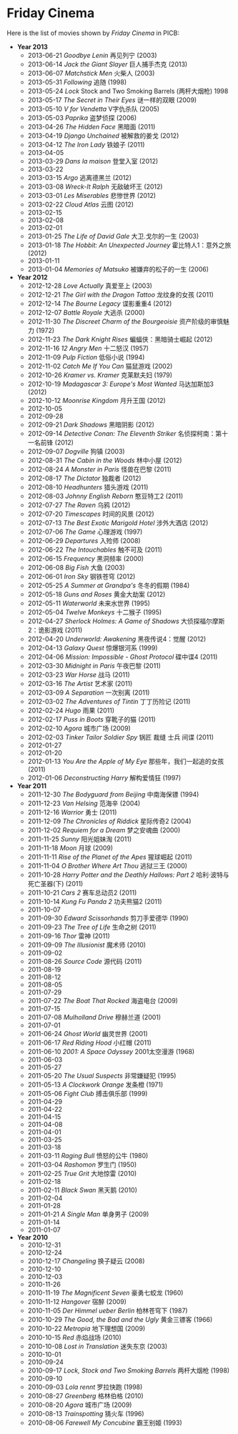 # Friday Cinema

Here is the list of movies shown by *Friday Cinema* in PICB:

- **Year 2013**
    - 2013-06-21 *Goodbye Lenin* 再见列宁 (2003)
    - 2013-06-14 *Jack the Giant Slayer* 巨人捕手杰克 (2013)
    - 2013-06-07 *Matchstick Men* 火柴人 (2003)
    - 2013-05-31 *Following* 追随 (1998)
    - 2013-05-24 *Lock*  Stock and Two Smoking Barrels (两杆大烟枪) 1998
    - 2013-05-17 *The Secret in Their Eyes* 谜一样的双眼 (2009)
    - 2013-05-10 *V for Vendetta* V字仇杀队 (2005)
    - 2013-05-03 *Paprika* 盗梦侦探 (2006)
    - 2013-04-26 *The Hidden Face* 黑暗面 (2011)
    - 2013-04-19 *Django Unchained* 被解救的姜戈 (2012)
    - 2013-04-12 *The Iron Lady* 铁娘子 (2011)
    - 2013-04-05
    - 2013-03-29 *Dans la maison* 登堂入室 (2012)
    - 2013-03-22
    - 2013-03-15 *Argo* 逃离德黑兰 (2012)
    - 2013-03-08 *Wreck-It Ralph* 无敌破坏王 (2012)
    - 2013-03-01 *Les Miserables* 悲惨世界 (2012)
    - 2013-02-22 *Cloud Atlas* 云图 (2012)
    - 2013-02-15
    - 2013-02-08
    - 2013-02-01
    - 2013-01-25 *The Life of David Gale* 大卫.戈尔的一生 (2003)
    - 2013-01-18 *The Hobbit: An Unexpected Journey* 霍比特人1：意外之旅 (2012)
    - 2013-01-11
    - 2013-01-04 *Memories of Matsuko* 被嫌弃的松子的一生 (2006)
- **Year 2012**
    - 2012-12-28 *Love Actually* 真爱至上 (2003)
    - 2012-12-21 *The Girl with the Dragon Tattoo* 龙纹身的女孩 (2011)
    - 2012-12-14 *The Bourne Legacy* 谍影重重4 (2012)
    - 2012-12-07 *Battle Royale* 大逃杀 (2000)
    - 2012-11-30 *The Discreet Charm of the Bourgeoisie* 资产阶级的审慎魅力 (1972)
    - 2012-11-23 *The Dark Knight Rises* 蝙蝠侠：黑暗骑士崛起 (2012)
    - 2012-11-16 *12 Angry Men* 十二怒汉 (1957)
    - 2012-11-09 *Pulp Fiction* 低俗小说 (1994)
    - 2012-11-02 *Catch Me If You Can* 猫鼠游戏 (2002)
    - 2012-10-26 *Kramer vs. Kramer* 克莱默夫妇 (1979)
    - 2012-10-19 *Madagascar 3: Europe's Most Wanted* 马达加斯加3 (2012)
    - 2012-10-12 *Moonrise Kingdom* 月升王国 (2012)
    - 2012-10-05
    - 2012-09-28
    - 2012-09-21 *Dark Shadows* 黑暗阴影 (2012)
    - 2012-09-14 *Detective Conan: The Eleventh Striker* 名侦探柯南：第十一名前锋 (2012)
    - 2012-09-07 *Dogville* 狗镇 (2003)
    - 2012-08-31 *The Cabin in the Woods* 林中小屋 (2012)
    - 2012-08-24 *A Monster in Paris* 怪兽在巴黎 (2011)
    - 2012-08-17 *The Dictator* 独裁者 (2012)
    - 2012-08-10 *Headhunters* 猎头游戏 (2011)
    - 2012-08-03 *Johnny English Reborn* 憨豆特工2 (2011)
    - 2012-07-27 *The Raven* 乌鸦 (2012)
    - 2012-07-20 *Timescapes* 时间的风景 (2012)
    - 2012-07-13 *The Best Exotic Marigold Hotel* 涉外大酒店 (2012)
    - 2012-07-06 *The Game* 心理游戏 (1997)
    - 2012-06-29 *Departures* 入殓师 (2008)
    - 2012-06-22 *The Intouchables* 触不可及 (2011)
    - 2012-06-15 *Frequency* 黑洞频率 (2000)
    - 2012-06-08 *Big Fish* 大鱼 (2003)
    - 2012-06-01 *Iron Sky* 钢铁苍穹 (2012)
    - 2012-05-25 *A Summer at Grandpa's* 冬冬的假期 (1984)
    - 2012-05-18 *Guns and Roses* 黄金大劫案 (2012)
    - 2012-05-11 *Waterworld* 未来水世界 (1995)
    - 2012-05-04 *Twelve Monkeys* 十二猴子 (1995)
    - 2012-04-27 *Sherlock Holmes: A Game of Shadows* 大侦探福尔摩斯2：诡影游戏 (2011)
    - 2012-04-20 *Underworld: Awakening* 黑夜传说4：觉醒 (2012)
    - 2012-04-13 *Galaxy Quest* 惊爆银河系 (1999)
    - 2012-04-06 *Mission: Impossible - Ghost Protocol* 碟中谍4 (2011)
    - 2012-03-30 *Midnight in Paris* 午夜巴黎 (2011)
    - 2012-03-23 *War Horse* 战马 (2011)
    - 2012-03-16 *The Artist* 艺术家 (2011)
    - 2012-03-09 *A Separation* 一次别离 (2011)
    - 2012-03-02 *The Adventures of Tintin* 丁丁历险记 (2011)
    - 2012-02-24 *Hugo* 雨果 (2011)
    - 2012-02-17 *Puss in Boots* 穿靴子的猫 (2011)
    - 2012-02-10 *Agora* 城市广场 (2009)
    - 2012-02-03 *Tinker Tailor Soldier Spy* 锅匠 裁缝 士兵 间谍 (2011)
    - 2012-01-27
    - 2012-01-20
    - 2012-01-13 *You Are the Apple of My Eye* 那些年，我们一起追的女孩 (2011)
    - 2012-01-06 *Deconstructing Harry* 解构爱情狂 (1997)
- **Year 2011**
    - 2011-12-30 *The Bodyguard from Beijing* 中南海保镖 (1994)
    - 2011-12-23 *Van Helsing* 范海辛 (2004)
    - 2011-12-16 *Warrior* 勇士 (2011)
    - 2011-12-09 *The Chronicles of Riddick* 星际传奇2 (2004)
    - 2011-12-02 *Requiem for a Dream* 梦之安魂曲 (2000)
    - 2011-11-25 *Sunny* 阳光姐妹淘 (2011)
    - 2011-11-18 *Moon* 月球 (2009)
    - 2011-11-11 *Rise of the Planet of the Apes* 猩球崛起 (2011)
    - 2011-11-04 *O Brother Where Art Thou* 逃狱三王 (2000)
    - 2011-10-28 *Harry Potter and the Deathly Hallows: Part 2* 哈利·波特与死亡圣器(下) (2011)
    - 2011-10-21 *Cars 2* 赛车总动员2 (2011)
    - 2011-10-14 *Kung Fu Panda 2* 功夫熊猫2 (2011)
    - 2011-10-07
    - 2011-09-30 *Edward Scissorhands* 剪刀手爱德华 (1990)
    - 2011-09-23 *The Tree of Life* 生命之树 (2011)
    - 2011-09-16 *Thor* 雷神 (2011)
    - 2011-09-09 *The Illusionist* 魔术师 (2010)
    - 2011-09-02
    - 2011-08-26 *Source Code* 源代码 (2011)
    - 2011-08-19
    - 2011-08-12
    - 2011-08-05
    - 2011-07-29
    - 2011-07-22 *The Boat That Rocked* 海盗电台 (2009)
    - 2011-07-15
    - 2011-07-08 *Mulholland Drive* 穆赫兰道 (2001)
    - 2011-07-01
    - 2011-06-24 *Ghost World* 幽灵世界 (2001)
    - 2011-06-17 *Red Riding Hood* 小红帽 (2011)
    - 2011-06-10 *2001: A Space Odyssey* 2001太空漫游 (1968)
    - 2011-06-03
    - 2011-05-27
    - 2011-05-20 *The Usual Suspects* 非常嫌疑犯 (1995)
    - 2011-05-13 *A Clockwork Orange* 发条橙 (1971)
    - 2011-05-06 *Fight Club* 搏击俱乐部 (1999)
    - 2011-04-29
    - 2011-04-22
    - 2011-04-15
    - 2011-04-08
    - 2011-04-01
    - 2011-03-25
    - 2011-03-18
    - 2011-03-11 *Raging Bull* 愤怒的公牛 (1980)
    - 2011-03-04 *Rashomon* 罗生门 (1950)
    - 2011-02-25 *True Grit* 大地惊雷 (2010)
    - 2011-02-18
    - 2011-02-11 *Black Swan* 黑天鹅 (2010)
    - 2011-02-04
    - 2011-01-28
    - 2011-01-21 *A Single Man* 单身男子 (2009)
    - 2011-01-14
    - 2011-01-07
- **Year 2010**
    - 2010-12-31
    - 2010-12-24
    - 2010-12-17 *Changeling* 换子疑云 (2008)
    - 2010-12-10
    - 2010-12-03
    - 2010-11-26
    - 2010-11-19 *The Magnificent Seven* 豪勇七蛟龙 (1960)
    - 2010-11-12 *Hangover* 宿醉 (2009)
    - 2010-11-05 *Der Himmel ueber Berlin* 柏林苍穹下 (1987)
    - 2010-10-29 *The Good, the Bad and the Ugly* 黄金三镖客 (1966)
    - 2010-10-22 *Metropia* 地下理想国 (2009)
    - 2010-10-15 *Red* 赤焰战场 (2010)
    - 2010-10-08 *Lost in Translation* 迷失东京 (2003)
    - 2010-10-01
    - 2010-09-24
    - 2010-09-17 *Lock, Stock and Two Smoking Barrels* 两杆大烟枪 (1998)
    - 2010-09-10
    - 2010-09-03 *Lola rennt* 罗拉快跑 (1998)
    - 2010-08-27 *Greenberg* 格林伯格 (2010)
    - 2010-08-20 *Agora* 城市广场 (2009)
    - 2010-08-13 *Trainspotting* 猜火车 (1996)
    - 2010-08-06 *Farewell My Concubine* 霸王别姬 (1993)
